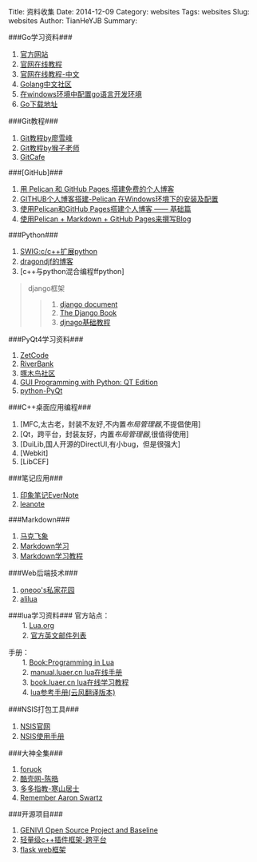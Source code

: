 Title: 资料收集 
Date: 2014-12-09 
Category: websites 
Tags: websites 
Slug: websites
Author: TianHeYJB
Summary:

###Go学习资料###
1. [官方网站](https://golang.org)
2. [官网在线教程](https://tour.golang.org/welcome/1)
3. [官网在线教程-中文](http://tour.golangtc.com/)
4. [Golang中文社区](http://studygolang.com/)
5. [在windows环境中配置go语言开发环境](http://www.cppblog.com/cc/archive/2013/02/07/197762.html)
6. [Go下载地址](https://golang.org/dl/)


###Git教程###
1. [Git教程by廖雪峰](http://www.liaoxuefeng.com/wiki/0013739516305929606dd18361248578c67b8067c8c017b000)
2. [Git教程by猴子老师](http://backlogtool.com/git-guide/cn/intro/intro1_1.html)
3. [GitCafe](https://gitcafe.com/explore)

###[GitHub]###
1. [用 Pelican 和 GitHub Pages 搭建免费的个人博客](http://www.dongxf.com/3_Build_Personal_Blog_With_Pelican_And_GitHub_Pages.html)
2. [GITHUB个人博客搭建-Pelican 在Windows环境下的安装及配置](http://www.cnblogs.com/ballwql/p/pelican.html)
3. [使用Pelican和GitHub Pages搭建个人博客 —— 基础篇](http://www.xycoding.com/articles/2013/11/21/blog-create/)
4. [使用Pelican + Markdown + GitHub Pages来撰写Blog](http://heylinux.com/archives/3337.html)


###Python###
1. [SWIG:c/c++扩展python](http://www.swig.org/)
2. [dragondjf的博客](http://dragondjf.github.io/)
3. [c++与python混合编程ffpython]

>django框架<br/>
>>1. [django document](https://docs.djangoproject.com/en/dev/)<br/>
>>2. [The Django Book](http://djangobook.py3k.cn/)<br/>
>>3. [djnago基础教程](http://www.ziqiangxuetang.com/django/django-tutorial.html)

###PyQt4学习资料###
1. [ZetCode](http://zetcode.com/)
2. [RiverBank](http://www.riverbankcomputing.com/news)
3. [啄木鸟社区](http://wiki.woodpecker.org.cn/moin/PyQt)
4. [GUI Programming with Python: QT Edition](http://www.commandprompt.com/community/pyqt/book1)
5. [python-PyQt](https://wiki.python.org/moin/PyQt)


###C++桌面应用编程###
1. [MFC,太古老，封装不友好,不内置*布局管理器*,不提倡使用]
2. [Qt，跨平台，封装友好，内置*布局管理器*,很值得使用]
3. [DuiLib,国人开源的DirectUI,有小bug，但是很强大]
4. [Webkit]
5. [LibCEF]

###笔记应用###
1. [印象笔记EverNote](https://http//www.yinxiang.com/)
2. [leanote](https://leanote.com/)


###Markdown###
1. [马克飞象](http://maxiang.info/)
2. [Markdown学习](http://www.douban.com/review/6617667/)
3. [Markdown学习教程](http://wowubuntu.com/markdown/index.html)


###Web后端技术###
1. [oneoo's私家花园](http://oneoo.com/all-posts/)
2. [alilua](http://alilua.com/download.html)


###lua学习资料###
官方站点：<br/>
　　1. [Lua.org](http://www.lua.org/)<br/>
　　2. [官方英文邮件列表](http://www.lua.org/lua-l.html)<br/>


手册：<br/>
　　1. [Book:Programming in Lua](http://www.lua.org/pil/)<br/>
　　2. [manual.luaer.cn lua在线手册](http://manual.luaer.cn/)<br/>
　　3. [book.luaer.cn lua在线学习教程](http://book.luaer.cn/)<br/>
　　4. [lua参考手册(云风翻译版本)](http://www.codingnow.com/2000/download/lua_manual.html)<br/>


###NSIS打包工具###
1. [NSIS官网](http://nsis.sourceforge.net/Main_Page)
2. [NSIS使用手册](http://nsis.sourceforge.net/Docs/Contents.html)



###大神全集###
1. [foruok](http://blog.csdn.net/foruok/article/details/40247543)
2. [酷壳网-陈皓](http://coolshell.cn/haoel)
3. [多多指教-寒山居士](http://www.heilqt.com/)
4. [Remember Aaron Swartz](http://www.rememberaaronsw.com/memories/)



###开源项目###
1. [GENIVI Open Source Project and Baseline](http://projects.genivi.org/projects)
2. [轻量级c++插件框架-跨平台](http://pluma-framework.sourceforge.net/)
3. [flask web框架](https://github.com/mitsuhiko/flask)
